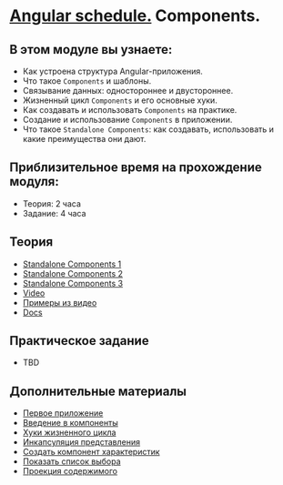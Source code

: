 # [Angular schedule.](../../README.md) Components.

## В этом модуле вы узнаете:

- Как устроена структура Angular-приложения.
- Что такое `Components` и шаблоны.
- Связывание данных: одностороннее и двустороннее.
- Жизненный цикл `Components` и его основные хуки.
- Как создавать и использовать `Components` на практике.
- Создание и использование `Components` в приложении.
- Что такое `Standalone Components`: как создавать, использовать и какие преимущества они дают.

## Приблизительное время на прохождение модуля:

- Теория: 2 часа
- Задание: 4 часа

## Теория

- [Standalone Components 1](https://www.youtube.com/watch?v=ca2zuEDsDhs)
- [Standalone Components 2](https://www.youtube.com/watch?v=mDdCB2oR9IE)
- [Standalone Components 3](https://www.youtube.com/watch?v=NYqjdqBySmY)
- [Video](https://www.youtube.com/watch?v=R0nRX8jD2D0&list=PL1w1q3fL4pmj9k1FrJ3Pe91EPub2_h4jF&index=4)
- [Примеры из видео](https://github.com/Pulya10c/angular-lectures-2021/tree/master/angular-components/src)
- [Docs](https://angdev.ru/angular/standalone-components/)

## Практическое задание

- TBD

## Дополнительные материалы

- [Первое приложение](https://angdev.ru/angular/first-app/)
- [Введение в компоненты](https://angdev.ru/angular/architecture-components/)
- [Хуки жизненного цикла](https://angdev.ru/angular/lifecycle-hooks/)
- [Инкапсуляция представления](https://angdev.ru/angular/view-encapsulation/)
- [Создать компонент характеристик](https://angdev.ru/angular/toh-pt3/)
- [Показать список выбора](https://angdev.ru/angular/toh-pt2/)
- [Проекция содержимого](https://angdev.ru/angular/content-projection/)
